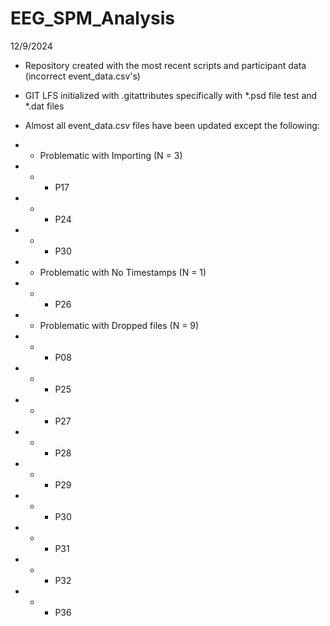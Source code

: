 # EEG_SPM_Analysis

12/9/2024
* Repository created with the most recent scripts and participant data (incorrect event_data.csv's)
* GIT LFS initialized with .gitattributes specifically with *.psd file test and *.dat files
* Almost all event_data.csv files have been updated except the following:

* * Problematic with Importing (N = 3)
* * * P17
* * * P24
* * * P30

* * Problematic with No Timestamps (N = 1)
* * * P26

* * Problematic with Dropped files (N = 9)
* * * P08
* * * P25
* * * P27
* * * P28
* * * P29
* * * P30
* * * P31
* * * P32
* * * P36
